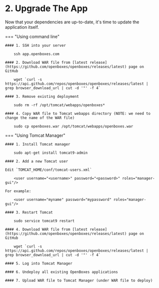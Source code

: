 # 2. Upgrade The App

Now that your dependencies are up-to-date, it's time to update the application itself.

=== "Using command line"

    #### 1. SSH into your server

        ssh app.openboxes.com

    #### 2. Download WAR file from [latest release](https://github.com/openboxes/openboxes/releases/latest) page on GitHub

        wget `curl -s https://api.github.com/repos/openboxes/openboxes/releases/latest | grep browser_download_url | cut -d '"' -f 4`

    #### 3. Remove existing deployment

        sudo rm -rf /opt/tomcat/webapps/openboxes*

    #### 4. Copy WAR file to Tomcat webapps directory (NOTE: we need to change the name of the WAR file)

        sudo cp openboxes.war /opt/tomcat/webapps/openboxes.war


=== "Using Tomcat Manager"

    #### 1. Install Tomcat manager
    
        sudo apt-get install tomcat9-admin
            
    #### 2. Add a new Tomcat user
        
    Edit `TOMCAT_HOME/conf/tomcat-users.xml`

        <user username="<username>" password="<password>" roles="manager-gui"/>
    
    For example:

        <user username="myname" password="mypassword" roles="manager-gui"/>

    #### 3. Restart Tomcat
    
        sudo service tomcat9 restart
    
    #### 4. Download WAR file from [latest release](https://github.com/openboxes/openboxes/releases/latest) page on GitHub
    
        wget `curl -s https://api.github.com/repos/openboxes/openboxes/releases/latest | grep browser_download_url | cut -d '"' -f 4`
    
    #### 5. Log into Tomcat Manager 

    #### 6. Undeploy all existing OpenBoxes applications 

    #### 7. Upload WAR file to Tomcat Manager (under WAR file to deploy)

